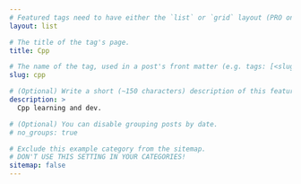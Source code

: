 ```yaml
---
# Featured tags need to have either the `list` or `grid` layout (PRO only).
layout: list

# The title of the tag's page.
title: Cpp

# The name of the tag, used in a post's front matter (e.g. tags: [<slug>]).
slug: cpp

# (Optional) Write a short (~150 characters) description of this featured tag.
description: >
  Cpp learning and dev. 

# (Optional) You can disable grouping posts by date.
# no_groups: true

# Exclude this example category from the sitemap.
# DON'T USE THIS SETTING IN YOUR CATEGORIES!
sitemap: false
---
```

